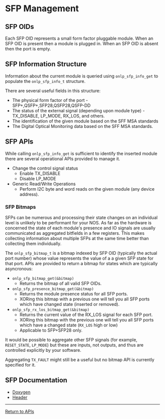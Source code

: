 # SFP Management

## SFP OIDs

Each SFP OID represents a small form factor pluggable module. When an SFP OID is present then a module is plugged in. When an SFP OID is absent then the port is empty.

## SFP Information Structure
Information about the current module is queried using ```onlp_sfp_info_get``` to populate the ```onlp_sfp_info_t``` structure.

There are several useful fields in this structure:
* The physical form factor of the port - SFP+,QSFP+,SFP28,QSFP28,QSFP-DD
* The status of the external signal (depending upon module type) - TX_DISABLE, LP_MODE, RX_LOS, and others.
* The identification of the given module based on the SFF MSA standards
* The Digital Optical Monitoring data based on the SFF MSA standards.

## SFP APIs

While calling ```onlp_sfp_info_get``` is sufficient to identify the inserted module there are several operational APIs provided to manage it.

* Change the control signal status
  * Enable TX_DISABLE
  * Disable LP_MODE
* Generic Read/Write Operations
  * Perform I2C byte and word reads on the given module (any device address).

### SFP Bitmaps
SFPs can be numerous and processing their state changes on an individual level is unlikely to be performant for your NOS. As far as the hardware is concerned the state of each module's presence and IO signals are usually communicated as aggregated bitfields in a few registers. This makes collecting information about multiple SFPs at the same time better than collecting them individually. 

The ```onlp_sfp_bitmap_t``` is a bitmap indexed by SFP OID (typically the actual port number) whose value represents the value of a a given SFP state for that port. APIs are provided to return a bitmap for states which are typically asyncronous: 

* ```onlp_sfp_bitmap_get(&bitmap)``` 
  * Returns the bitmap of all valid SFP OIDs. 
* ```onlp_sfp_presence_bitmap_get(&bitmap)``` 
  * Returns the module presence status for all SFP ports. 
  * XORing this bitmap with a previous one will tell you all SFP ports which have changed state (inserted or removed). 
* ```onlp_sfp_rx_los_bitmap_get(&bitmap)```
  * Returns the current value of the RX_LOS signal for each SFP port. 
  * XORing this bitmap with the previous one will tell you all SFP ports which have a changed state (```RX_LOS``` high or low)
  * Applicable to SFP+SFP28 only.
  
It would be possible to aggregate other SFP signals (for example, ```RESET_STATE```, ```LP_MODE```) but these are inputs, not outputs, and thus are controlled explicitly by your software. 

Aggregating ```TX_FAULT``` might still be a useful but no bitmap API is currently specified for it. 


## SFP Documentation

* [Doxygen](http://opencomputeproject.github.io/OpenNetworkLinux/onlp/doxygen/html/group__oid-sfp.html)
* [Header](https://github.com/opencomputeproject/OpenNetworkLinux/blob/ONLPv2/packages/base/any/onlp/src/onlp/module/inc/onlp/sfp.h)

---
[Return to APIs](http://opencomputeproject.github.io/OpenNetworkLinux/onlp/applications/apis)
